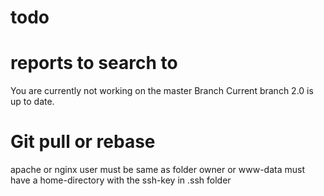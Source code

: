 todo
====


reports to search to
=================

You are currently not working on the master Branch
Current branch 2.0 is up to date.


Git pull or rebase 
=======


apache or nginx user must be same as folder owner or
www-data must have a home-directory with the ssh-key in .ssh folder